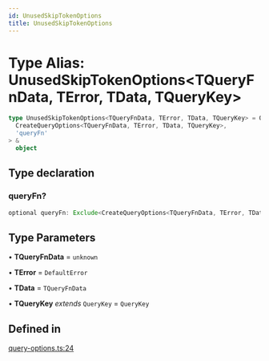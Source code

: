 ```yaml
---
id: UnusedSkipTokenOptions
title: UnusedSkipTokenOptions
---
```


# Type Alias: UnusedSkipTokenOptions\<TQueryFnData, TError, TData, TQueryKey\>

```ts
type UnusedSkipTokenOptions<TQueryFnData, TError, TData, TQueryKey> = OmitKeyof<
  CreateQueryOptions<TQueryFnData, TError, TData, TQueryKey>,
  'queryFn'
> &
  object
```

## Type declaration

### queryFn?

```ts
optional queryFn: Exclude<CreateQueryOptions<TQueryFnData, TError, TData, TQueryKey>["queryFn"], SkipToken | undefined>;
```

## Type Parameters

• **TQueryFnData** = `unknown`

• **TError** = `DefaultError`

• **TData** = `TQueryFnData`

• **TQueryKey** _extends_ `QueryKey` = `QueryKey`

## Defined in

[query-options.ts:24](https://github.com/TanStack/query/blob/main/packages/angular-query-experimental/src/query-options.ts#L24)
